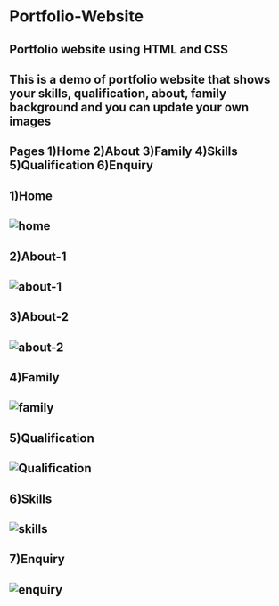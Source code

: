 # Portfolio-Website
Portfolio website using HTML and CSS
------------------------------------
This is a demo of portfolio website that shows your skills, qualification, about, family background and
you can update your own images 
------------------------------------
Pages
1)Home
2)About
3)Family
4)Skills
5)Qualification
6)Enquiry
--------------------------------
1)Home
-------------------------------
![home](https://github.com/Anushka-Gurav/Portfolio-Website/assets/162349811/1ee738c5-66d0-4297-85ce-99e2576b864a)
-----------------------------------
2)About-1
-----------------------
![about-1](https://github.com/Anushka-Gurav/Portfolio-Website/assets/162349811/3bf2b347-998b-498a-aad8-0fef4fff8988)
---------------------------
3)About-2
---------------------------
![about-2](https://github.com/Anushka-Gurav/Portfolio-Website/assets/162349811/1468147b-155e-43fc-83a9-dbea50b1ed02)
---------------------
4)Family
------------------------
![family](https://github.com/Anushka-Gurav/Portfolio-Website/assets/162349811/c9432063-c321-40f4-8535-eb2205478d0c)
-----------------
5)Qualification
-----------------
![Qualification](https://github.com/Anushka-Gurav/Portfolio-Website/assets/162349811/98cee0eb-9e17-45dc-858f-b7a0697b7b49)
-------------------
6)Skills
-------------------
![skills](https://github.com/Anushka-Gurav/Portfolio-Website/assets/162349811/489fd5a8-f55e-4f54-a527-769ddb76bc3e)
------------------------
7)Enquiry
-------------------------
![enquiry](https://github.com/Anushka-Gurav/Portfolio-Website/assets/162349811/3bcafdb7-fa7f-4eb3-bacd-0c3944404eab)
--------------------------
